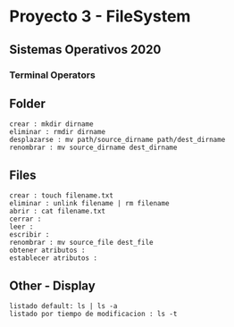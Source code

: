 # Proyecto 3 - FileSystem
## Sistemas Operativos 2020

### Terminal Operators
## Folder
    crear : mkdir dirname
    eliminar : rmdir dirname
    desplazarse : mv path/source_dirname path/dest_dirname
    renombrar : mv source_dirname dest_dirname

## Files
    crear : touch filename.txt
    eliminar : unlink filename | rm filename
    abrir : cat filename.txt
    cerrar :
    leer :
    escribir :
    renombrar : mv source_file dest_file
    obtener atributos :
    establecer atributos :

## Other - Display
    listado default: ls | ls -a
    listado por tiempo de modificacion : ls -t